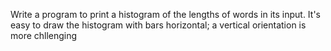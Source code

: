 Write a program to print a histogram of the lengths of words in its input. It's easy to draw the histogram with bars horizontal; a vertical orientation is more chllenging
